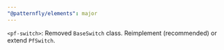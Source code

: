 ```yaml
---
"@patternfly/elements": major
---
```

`<pf-switch>`: Removed `BaseSwitch` class. Reimplement (recommended) or extend `PfSwitch`.
